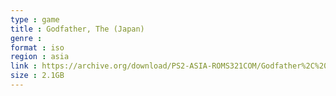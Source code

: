 ```yaml
---
type : game
title : Godfather, The (Japan)
genre : 
format : iso
region : asia
link : https://archive.org/download/PS2-ASIA-ROMS321COM/Godfather%2C%20The%20%28Japan%29.7z
size : 2.1GB
---
```

